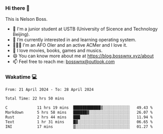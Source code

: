 ### Hi there 👋

<!--
**bosswnx/bosswnx** is a ✨ _special_ ✨ repository because its `README.md` (this file) appears on your GitHub profile.

Here are some ideas to get you started:

- 🔭 I’m currently working on ...
- 🌱 I’m currently learning ...
- 👯 I’m looking to collaborate on ...
- 🤔 I’m looking for help with ...
- 💬 Ask me about ...
- 📫 How to reach me: ...
- 😄 Pronouns: ...
- ⚡ Fun fact: ...
-->

This is Nelson Boss.

- 🏫 I'm a junior student at USTB (University of Sicence and Technology Beijing).
- 🌱 I’m currently interested in and learning operating system.
- 🧑🏻‍💻 I'm an AFO OIer and an active ACMer and I love it.
- 🥰 I love movies, books, games and musics.
- 😄 You can know more about me at https://blog.bosswnx.xyz/about
- 📫 Feel free to reach me: bosswnx@outlook.com

### Wakatime 💻

<!--START_SECTION:waka-->

```txt
From: 21 April 2024 - To: 28 April 2024

Total Time: 22 hrs 50 mins

C             11 hrs 19 mins  ████████████▒░░░░░░░░░░░░   49.43 %
Markdown      5 hrs 58 mins   ██████▓░░░░░░░░░░░░░░░░░░   26.07 %
Rust          2 hrs 44 mins   ███░░░░░░░░░░░░░░░░░░░░░░   11.94 %
Text          1 hr 31 mins    █▓░░░░░░░░░░░░░░░░░░░░░░░   06.65 %
INI           17 mins         ▒░░░░░░░░░░░░░░░░░░░░░░░░   01.27 %
```

<!--END_SECTION:waka-->
